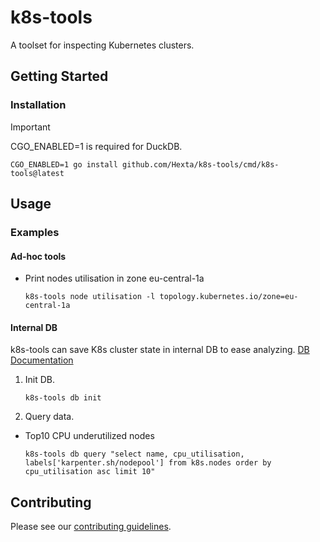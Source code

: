 # k8s-tools

A toolset for inspecting Kubernetes clusters.

## Getting Started

### Installation

> [!IMPORTANT]
> CGO_ENABLED=1 is required for DuckDB.

```shell
CGO_ENABLED=1 go install github.com/Hexta/k8s-tools/cmd/k8s-tools@latest
```

## Usage

### Examples

#### Ad-hoc tools

* Print nodes utilisation in zone eu-central-1a
    ```shell
    k8s-tools node utilisation -l topology.kubernetes.io/zone=eu-central-1a
    ```

#### Internal DB

k8s-tools can save K8s cluster state in internal DB to ease analyzing.
[DB Documentation](docs/db/index.md)

1. Init DB.
    ```shell
    k8s-tools db init
    ```
2. Query data.
  * Top10 CPU underutilized nodes
    ```shell
    k8s-tools db query "select name, cpu_utilisation, labels['karpenter.sh/nodepool'] from k8s.nodes order by cpu_utilisation asc limit 10"
    ```

## Contributing

Please see our [contributing guidelines](CONTRIBUTING.md).
